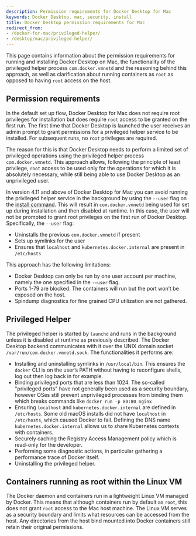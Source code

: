 ```yaml
---
description: Permission requirements for Docker Desktop for Mac
keywords: Docker Desktop, mac, security, install
title: Docker Desktop permission requirements for Mac
redirect_from:
- /docker-for-mac/privileged-helper/
- /desktop/mac/privileged-helper/
---
```


This page contains information about the permission requirements for running and installing Docker Desktop on Mac, the functionality of the privileged helper process `com.docker.vmnetd` and the reasoning behind this approach, as well as clarification about running containers as `root` as opposed to having `root` access on the host.

## Permission requirements

In the default set up flow, Docker Desktop for Mac does not require root privileges for installation but does require `root` access to be granted on the first run. The first time that Docker Desktop is launched the user receives an admin prompt to grant permissions for a privileged helper service to be installed. For subsequent runs, no `root` privileges are required.

The reason for this is that Docker Desktop needs to perform a limited set of privileged operations using the privileged helper process `com.docker.vmnetd`. This approach allows, following the principle of least privilege, `root` access to be used only for the operations for which it is absolutely necessary, while still being able to use Docker Desktop as an unprivileged user.

In version 4.11 and above of Docker Desktop for Mac you can avoid running the privileged helper service in the background by using the `--user` flag on the [install command](../install/mac-install.md#install-from-the-command-line). This will result in `com.docker.vmnetd` being used for set up during installation and then disabled at runtime. In this case, the user will not be prompted to grant root privileges on the first run of Docker Desktop. Specifically, the `--user` flag:
- Uninstalls the previous `com.docker.vmnetd` if present
- Sets up symlinks for the user
- Ensures that `localhost` and `kubernetes.docker.internal` are present in `/etc/hosts`

This approach has the following limitations:
- Docker Desktop can only be run by one user account per machine, namely the one specified in the `-–user` flag.
- Ports 1-79 are blocked. The containers will run but the port won’t be exposed on the host.
- Spindump diagnostics for fine grained CPU utilization are not gathered.

## Privileged Helper

The privileged helper is started by `launchd` and runs in the background unless it is disabled at runtime as previously described. The Docker Desktop backend communicates with it over the UNIX domain socket `/var/run/com.docker.vmnetd.sock`. The functionalities it performs are:
- Installing and uninstalling symlinks in `/usr/local/bin`. This ensures the `docker` CLI is on the user’s PATH without having to reconfigure shells, log out then log back in for example.
- Binding privileged ports that are less than 1024. The so-called "privileged ports" have not generally been used as a security boundary, however OSes still prevent unprivileged processes from binding them which breaks commands like `docker run -p 80:80 nginx`
- Ensuring `localhost` and `kubernetes.docker.internal` are defined in `/etc/hosts`. Some old macOS installs did not have `localhost` in `/etc/hosts`, which caused Docker to fail. Defining the DNS name `kubernetes.docker.internal` allows us to share Kubernetes contexts with containers.
- Securely caching the Registry Access Management policy which is read-only for the developer.
- Performing some diagnostic actions, in particular gathering a performance trace of Docker itself.
- Uninstalling the privileged helper.

## Containers running as root within the Linux VM

The Docker daemon and containers run in a lightweight Linux VM managed by Docker. This means that although containers run by default as `root`, this does not grant `root` access to the Mac host machine. The Linux VM serves as a security boundary and limits what resources can be accessed from the host. Any directories from the host bind mounted into Docker containers still retain their original permissions.


